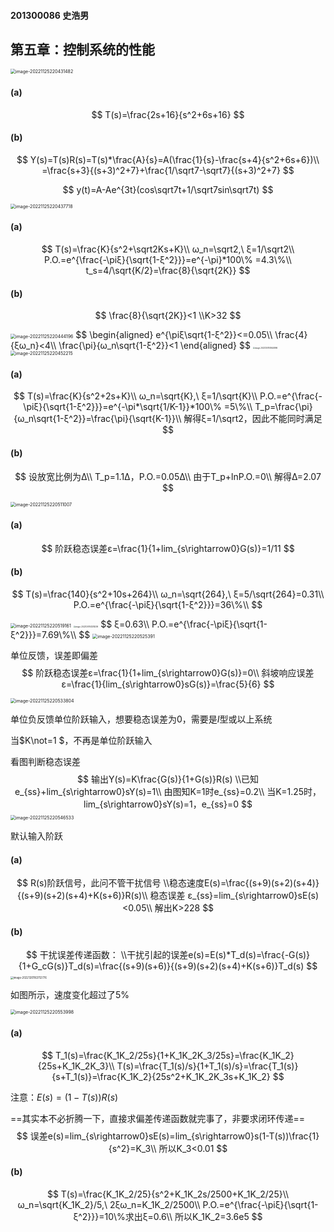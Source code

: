 #### 201300086 史浩男

## **第五章：控制系统的性能**

<img src="C:\Users\Shawn\AppData\Roaming\Typora\typora-user-images\image-20221125220431482.png" alt="image-20221125220431482" style="zoom: 50%;" />



#### (a)

$$
T(s)=\frac{2s+16}{s^2+6s+16}
$$

#### (b)

$$
Y(s)=T(s)R(s)=T(s)*\frac{A}{s}=A(\frac{1}{s}-\frac{s+4}{s^2+6s+6})\\
=\frac{s+3}{(s+3)^2+7}+\frac{1/\sqrt7-\sqrt7}{(s+3)^2+7}
$$

$$
y(t)=A-Ae^{3t}(cos\sqrt7t+1/\sqrt7sin\sqrt7t)
$$

<img src="C:\Users\Shawn\AppData\Roaming\Typora\typora-user-images\image-20221125220437718.png" alt="image-20221125220437718" style="zoom:50%;" />

#### (a)

$$
T(s)=\frac{K}{s^2+\sqrt2Ks+K}\\
ω_n=\sqrt2,\ ξ=1/\sqrt2\\
P.O.=e^{\frac{-\piξ}{\sqrt{1-ξ^2}}}=e^{-\pi}*100\% =4.3\%\\
t_s=4/\sqrt{K/2}=\frac{8}{\sqrt{2K}}
$$

#### (b)

$$
\frac{8}{\sqrt{2K}}<1
\\K>32
$$



<img src="C:\Users\Shawn\AppData\Roaming\Typora\typora-user-images\image-20221125220444196.png" alt="image-20221125220444196" style="zoom:50%;" />
$$
\begin{aligned}
e^{\piξ\sqrt{1-ξ^2}}<=0.05\\
\frac{4}{ξω_n}<4\\
\frac{\pi}{ω_n\sqrt{1-ξ^2}}<1
\end{aligned}
$$
<img src="C:\Users\Shawn\AppData\Roaming\Typora\typora-user-images\image-20221201141624996.png" alt="image-20221201141624996" style="zoom:20%;" />

<img src="C:\Users\Shawn\AppData\Roaming\Typora\typora-user-images\image-20221125220452215.png" alt="image-20221125220452215" style="zoom:50%;" />

#### (a)

$$
T(s)=\frac{K}{s^2+2s+K}\\
ω_n=\sqrt{K},\ ξ=1/\sqrt{K}\\
P.O.=e^{\frac{-\piξ}{\sqrt{1-ξ^2}}}=e^{-\pi*\sqrt{1/K-1}}*100\% =5\%\\
T_p=\frac{\pi}{ω_n\sqrt{1-ξ^2}}=\frac{\pi}{\sqrt{K-1}}\\
解得ξ=1/\sqrt2，因此不能同时满足
$$

#### (b)

$$
设放宽比例为Δ\\
T_p=1.1Δ，P.O.=0.05Δ\\
由于T_p+lnP.O.=0\\
解得Δ=2.07
$$

<img src="C:\Users\Shawn\AppData\Roaming\Typora\typora-user-images\image-20221125220511007.png" alt="image-20221125220511007" style="zoom:50%;" />

#### (a)

$$
阶跃稳态误差ε=\frac{1}{1+lim_{s\rightarrow0}G(s)}=1/11
$$

#### (b)

$$
T(s)=\frac{140}{s^2+10s+264}\\
ω_n=\sqrt{264},\ ξ=5/\sqrt{264}=0.31\\
P.O.=e^{\frac{-\piξ}{\sqrt{1-ξ^2}}}=36\%\\
$$

<img src="C:\Users\Shawn\AppData\Roaming\Typora\typora-user-images\image-20221125220519161.png" alt="image-20221125220519161" style="zoom:50%;" />

<img src="C:\Users\Shawn\AppData\Roaming\Typora\typora-user-images\image-20221201143218209.png" alt="image-20221201143218209" style="zoom:20%;" />
$$
ξ=0.63\\
P.O.=e^{\frac{-\piξ}{\sqrt{1-ξ^2}}}=7.69\%\\
$$
<img src="C:\Users\Shawn\AppData\Roaming\Typora\typora-user-images\image-20221125220525391.png" alt="image-20221125220525391" style="zoom:50%;" />

单位反馈，误差即偏差
$$
阶跃稳态误差ε=\frac{1}{1+lim_{s\rightarrow0}G(s)}=0\\
斜坡响应误差ε=\frac{1}{lim_{s\rightarrow0}sG(s)}=\frac{5}{6}
$$

<img src="C:\Users\Shawn\AppData\Roaming\Typora\typora-user-images\image-20221125220533804.png" alt="image-20221125220533804" style="zoom:50%;" />

单位负反馈单位阶跃输入，想要稳态误差为0，需要是$I$型或以上系统

当$K\not=1 $，不再是单位阶跃输入

看图判断稳态误差
$$
输出Y(s)=K\frac{G(s)}{1+G(s)}R(s)
\\已知e_{ss}+lim_{s\rightarrow0}sY(s)=1\\
由图知K=1时e_{ss}=0.2\\
当K=1.25时，lim_{s\rightarrow0}sY(s)=1，e_{ss}=0
$$
<img src="C:\Users\Shawn\AppData\Roaming\Typora\typora-user-images\image-20221125220546533.png" alt="image-20221125220546533" style="zoom:50%;" />

默认输入阶跃

#### (a)

$$
R(s)阶跃信号，此问不管干扰信号
\\稳态速度E(s)=\frac{(s+9)(s+2)(s+4)}{(s+9)(s+2)(s+4)+K(s+6)}R(s)\\
稳态误差 ε_{ss}=lim_{s\rightarrow0}sE(s)<0.05\\
解出K>228
$$

#### (b)


$$
干扰误差传递函数：
\\干扰引起的误差e(s)=E(s)*T_d(s)=\frac{-G(s)}{1+G_cG(s)}T_d(s)=\frac{(s+9)(s+6)}{(s+9)(s+2)(s+4)+K(s+6)}T_d(s)
$$
<img src="C:\Users\Shawn\AppData\Roaming\Typora\typora-user-images\image-20221201163112776.png" alt="image-20221201163112776" style="zoom:30%;" />

如图所示，速度变化超过了5%



<img src="C:\Users\Shawn\AppData\Roaming\Typora\typora-user-images\image-20221125220553998.png" alt="image-20221125220553998" style="zoom:50%;" />

#### (a)

$$
T_1(s)=\frac{K_1K_2/25s}{1+K_1K_2K_3/25s}=\frac{K_1K_2}{25s+K_1K_2K_3}\\
T(s)=\frac{T_1(s)/s}{1+T_1(s)/s}=\frac{T_1(s)}{s+T_1(s)}=\frac{K_1K_2}{25s^2+K_1K_2K_3s+K_1K_2}
$$

注意：$E(s)=(1-T(s))R(s)$

==其实本不必折腾一下，直接求偏差传递函数就完事了，非要求闭环传递==
$$
误差e(s)=lim_{s\rightarrow0}sE(s)=lim_{s\rightarrow0}s(1-T(s))\frac{1}{s^2}=K_3\\
所以K_3<0.01
$$


#### (b)

$$
T(s)=\frac{K_1K_2/25}{s^2+K_1K_2s/2500+K_1K_2/25}\\
ω_n=\sqrt{K_1K_2}/5,\ 2ξω_n=K_1K_2/2500\\
P.O.=e^{\frac{-\piξ}{\sqrt{1-ξ^2}}}=10\%求出ξ=0.6\\
所以K_1K_2=3.6e5
$$

